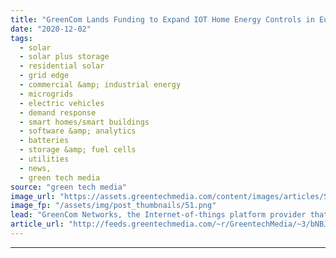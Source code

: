 ```yaml
---
title: "GreenCom Lands Funding to Expand IOT Home Energy Controls in Europe and Beyond"
date: "2020-12-02"
tags: 
  - solar
  - solar plus storage 
  - residential solar
  - grid edge
  - commercial &amp; industrial energy
  - microgrids
  - electric vehicles
  - demand response
  - smart homes/smart buildings
  - software &amp; analytics
  - batteries
  - storage &amp; fuel cells
  - utilities
  - news,
  - green tech media
source: "green tech media"
image_url: "https://assets.greentechmedia.com/content/images/articles/Smart_home_circuit_board_XL.jpg"
image_fp: "/assets/img/post_thumbnails/51.png"
lead: "GreenCom Networks, the Internet-of-things platform provider that’s become a go-to for major European utilities to control solar panels, batteries, electric vehicle chargers and smart home energy loads, has landed another funding round with two new st ..."
article_url: "http://feeds.greentechmedia.com/~r/GreentechMedia/~3/bNBJ1DfTM6Q/greencom-lands-funding-to-expand-iot-home-energy-controls-in-europe-and-beyond"
---
```


---
